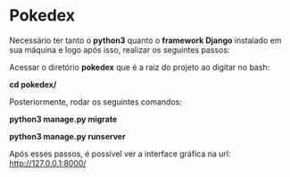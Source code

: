 # Pokedex

Necessário ter tanto o **python3** quanto o **framework Django** instalado em sua máquina e logo após isso, realizar os seguintes passos:

Acessar o diretório **pokedex** que é a raiz do projeto ao digitar no bash:

**cd pokedex/**

Posteriormente, rodar os seguintes comandos:

**python3 manage.py migrate**

**python3 manage.py runserver**

Após esses passos, é possível ver a interface gráfica na url: http://127.0.0.1:8000/
 
